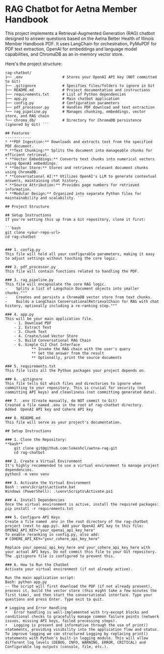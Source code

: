 # RAG Chatbot for Aetna Member Handbook

This project implements a Retrieval-Augmented Generation (RAG) chatbot designed to answer questions based on the Aetna Better Health of Illinois Member Handbook PDF. It uses LangChain for orchestration, PyMuPDF for PDF text extraction, OpenAI for embeddings and language model capabilities, and ChromaDB as an in-memory vector store.

Here's the project structure:
```
rag-chatbot/
├── .env                  # Stores your OpenAI API key (NOT committed to Git)
├── .gitignore            # Specifies files/folders to ignore in Git
├── README.md             # Project documentation and instructions
├── requirements.txt      # List of Python dependencies
├── app.py                # Main chatbot application
├── config.py             # Configuration parameters
├── pdf_processor.py      # Handles PDF download and text extraction
└── rag_pipeline.py       # Manages chunking, embeddings, vector store, and RAG chain
└── chroma_db/            # Directory for ChromaDB persistence (ignored by Git) ```

## Features
------------
* **PDF Ingestion:** Downloads and extracts text from the specified PDF document.
* **Text Chunking:** Splits the document into manageable chunks for efficient retrieval.
* **Vector Embeddings:** Converts text chunks into numerical vectors using OpenAI embeddings.
* **Vector Store:** Stores and retrieves relevant document chunks using ChromaDB.
* **Conversational AI:** Utilizes OpenAI's LLM to generate contextual answers, maintaining chat history.
* **Source Attribution:** Provides page numbers for retrieved information.
* **Modular Design:** Organized into separate Python files for maintainability and scalability. ```

## Project Structure

## Setup Instructions
If you're setting this up from a Git repository, clone it first:

```bash
git clone <your-repo-url>
cd rag-chatbot


### 1. config.py
This file will hold all your configurable parameters, making it easy to adjust settings without touching the core logic.

### 2. pdf_processor.py
This file will contain functions related to handling the PDF.

### 3. rag_pipeline.py
This file will encapsulate the core RAG logic.
-    Splits a list of Langchain Document objects into smaller chunks."""
-    Creates and persists a ChromaDB vector store from text chunks. 
-    Builds a LangChain ConversationalRetrievalChain for RAG with chat history, optionally including a re-ranking step."""

### 4. app.py
This will be your main application file.
    - 1. Download PDF 
    - 2. Extract Text 
    - 3. Chunk Text 
    - 4. Create/Load Vector Store 
    - 5. Build Conversational RAG Chain 
    - 6. Simple CLI Chat Interface 
            ** Invoke the RAG chain with the user's query
            ** Get the answer from the result
            ** Optionally, print the source documents

### 5. requirements.txt
This file lists all the Python packages your project depends on.

### 6. .gitignore
This file tells Git which files and directories to ignore when committing to your repository. This is crucial for security (not committing API keys) and cleanliness (not committing generated data).

### 7. .env (Create manually, do NOT commit to Git)
Created a file named .env in the root of rag-chatbot directory.
Added  OpenAI API key and Cohere API key

### 8. README.md
This file will serve as your project's documentation.

## Setup Instructions

### 1. Clone the Repository:
**bash**
    git clone git@github.com:lokeshcl/aetna-rag.git
    cd rag-chatbot

### 2. Create a Virtual Environment
It's highly recommended to use a virtual environment to manage project dependencies.
python3 -m venv venv

### 3. Activate the Virtual Environment
Bash : venv\Scripts\activate.bat
Windows (PowerShell): .\venv\Scripts\Activate.ps1

### 4. Install Dependencies
Once the virtual environment is active, install the required packages:
pip install -r requirements.txt

### 5. Configure API Keys
Create a file named .env in the root directory of the rag-chatbot project (next to app.py). Add your OpenAI API key to this file:
OPENAI_API_KEY="your_openai_api_key_here"
To enable reranking in config.py, also add:
# COHERE_API_KEY="your_cohere_api_key_here"

Replace your_openai_api_key_here and your_cohere_api_key_here with your actual API keys. Do not commit this file to your Git repository. 
The .gitignore file is configured to prevent this.

### 6. How to Run the Chatbot
Activate your virtual environment (if not already active).

Run the main application script:
Bash: python app.py
-- The script will first download the PDF (if not already present), process it, build the vector store (this might take a few minutes the first time), and then start the conversational interface. Type your questions and press Enter. Type exit to quit.

# Logging and Error Handling
•	Error handling is well-implemented with try-except blocks and conditional checks to gracefully manage common failure points (network issues, missing API keys, failed processing steps).
•	Logging is present and informative through the use of print() statements, providing visibility into the application flow and status. To improve logging we can structured Logging by replacing print() statements with Python's built-in logging module. This will allow different log levels (DEBUG, INFO, WARNING, ERROR, CRITICAL) and Configurable log outputs (console, file, etc.).
